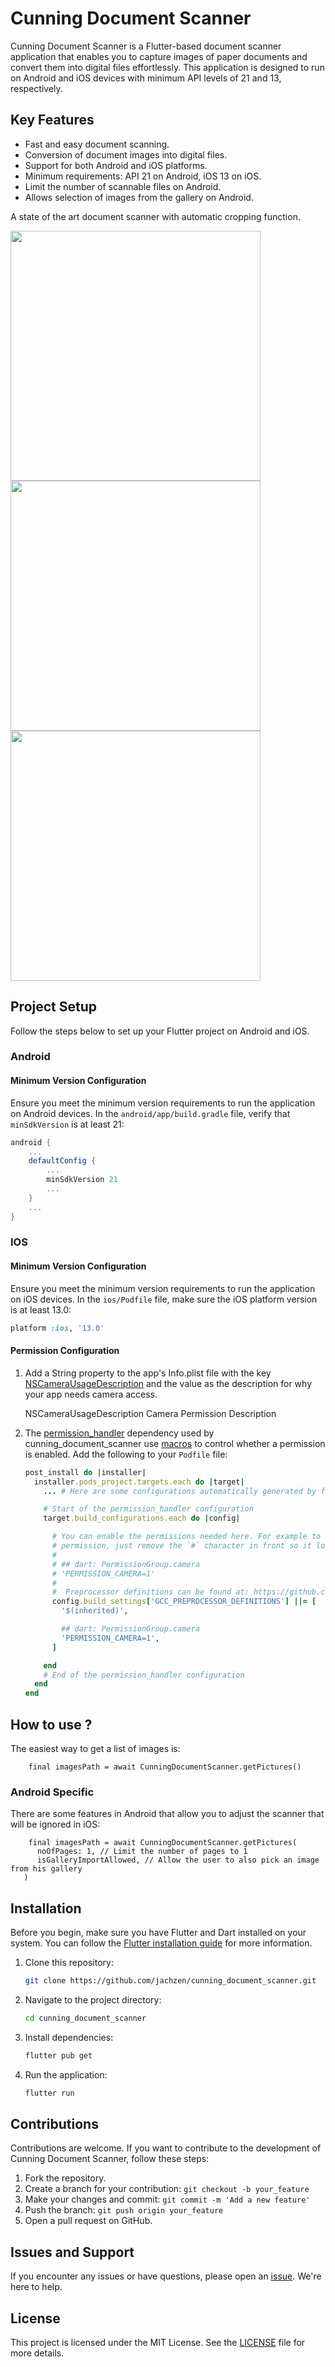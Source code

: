# Cunning Document Scanner

Cunning Document Scanner is a Flutter-based document scanner application that enables you to capture images of paper documents and convert them into digital files effortlessly. This application is designed to run on Android and iOS devices with minimum API levels of 21 and 13, respectively.

## Key Features

- Fast and easy document scanning.
- Conversion of document images into digital files.
- Support for both Android and iOS platforms.
- Minimum requirements: API 21 on Android, iOS 13 on iOS.
- Limit the number of scannable files on Android.
- Allows selection of images from the gallery on Android.

A state of the art document scanner with automatic cropping function.

<img src="https://user-images.githubusercontent.com/1488063/167291601-c64db2d5-78ab-4781-bc7a-afe7eb93e083.png" height ="400"  alt=""/>
<img src="https://user-images.githubusercontent.com/1488063/167291821-3b66d0bb-b636-4911-a572-d2368dc95012.jpeg" height ="400"  alt=""/>
<img src="https://user-images.githubusercontent.com/1488063/167291827-fa0ae804-1b81-4ef4-8607-3b212c3ab1c0.jpeg" height ="400"  alt=""/>

## Project Setup
Follow the steps below to set up your Flutter project on Android and iOS.

### **Android**

#### Minimum Version Configuration
Ensure you meet the minimum version requirements to run the application on Android devices.
In the `android/app/build.gradle` file, verify that `minSdkVersion` is at least 21:

```gradle
android {
    ...
    defaultConfig {
        ...
        minSdkVersion 21
        ...
    }
    ...
}
```

### **IOS**
#### Minimum Version Configuration
Ensure you meet the minimum version requirements to run the application on iOS devices.
In the `ios/Podfile` file, make sure the iOS platform version is at least 13.0:

```ruby
platform :ios, '13.0'
```
#### Permission Configuration
1. Add a String property to the app's Info.plist file with the key [NSCameraUsageDescription](https://developer.apple.com/documentation/bundleresources/information_property_list/nscamerausagedescription) and the value as the description for why your app needs camera access.

   <key>NSCameraUsageDescription</key>
   <string>Camera Permission Description</string>

2. The [permission_handler](https://pub.dev/packages/permission_handler) dependency used by cunning_document_scanner use [macros](https://github.com/Baseflow/flutter-permission-handler/blob/master/permission_handler_apple/ios/Classes/PermissionHandlerEnums.h) to control whether a permission is enabled. Add the following to your `Podfile` file:

   ```ruby
   post_install do |installer|
     installer.pods_project.targets.each do |target|
       ... # Here are some configurations automatically generated by flutter

       # Start of the permission_handler configuration
       target.build_configurations.each do |config|

         # You can enable the permissions needed here. For example to enable camera
         # permission, just remove the `#` character in front so it looks like this:
         #
         # ## dart: PermissionGroup.camera
         # 'PERMISSION_CAMERA=1'
         #
         #  Preprocessor definitions can be found at: https://github.com/Baseflow/flutter-permission-handler/blob/master/permission_handler_apple/ios/Classes/PermissionHandlerEnums.h
         config.build_settings['GCC_PREPROCESSOR_DEFINITIONS'] ||= [
           '$(inherited)',

           ## dart: PermissionGroup.camera
           'PERMISSION_CAMERA=1',
         ]

       end
       # End of the permission_handler configuration
     end
   end
   ```

## How to use ?

The easiest way to get a list of images is:

```
    final imagesPath = await CunningDocumentScanner.getPictures()
```
### Android Specific

There are some features in Android that allow you to adjust the scanner that will be ignored in iOS:

```
    final imagesPath = await CunningDocumentScanner.getPictures(
      noOfPages: 1, // Limit the number of pages to 1
      isGalleryImportAllowed, // Allow the user to also pick an image from his gallery
   )
```

## Installation

Before you begin, make sure you have Flutter and Dart installed on your system. You can follow the [Flutter installation guide](https://flutter.dev/docs/get-started/install) for more information.

1. Clone this repository:

   ```bash
   git clone https://github.com/jachzen/cunning_document_scanner.git
   ```

2. Navigate to the project directory:

   ```bash
   cd cunning_document_scanner
   ```

3. Install dependencies:

   ```bash
   flutter pub get
   ```

4. Run the application:

   ```bash
   flutter run
   ```

## Contributions

Contributions are welcome. If you want to contribute to the development of Cunning Document Scanner, follow these steps:

1. Fork the repository.
2. Create a branch for your contribution: `git checkout -b your_feature`
3. Make your changes and commit: `git commit -m 'Add a new feature'`
4. Push the branch: `git push origin your_feature`
5. Open a pull request on GitHub.

## Issues and Support

If you encounter any issues or have questions, please open an [issue](https://github.com/jachzen/cunning_document_scanner/issues). We're here to help.

## License

This project is licensed under the MIT License. See the [LICENSE](LICENSE) file for more details.